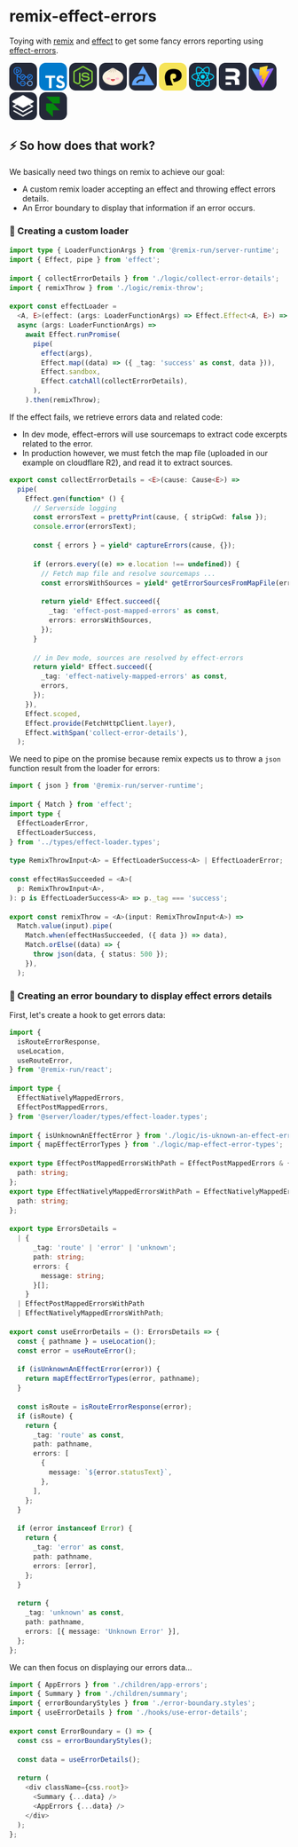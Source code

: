# remix-effect-errors

Toying with [remix](https://remix.run/docs/en/main) and [effect](https://effect.website/docs/introduction) to get some fancy errors reporting using [effect-errors](https://github.com/jpb06/effect-errors).

<!-- readme-package-icons start -->

<p align="left"><a href="https://docs.github.com/en/actions" target="_blank"><img height="50" width="50" src="https://raw.githubusercontent.com/jpb06/jpb06/master/icons/GithubActions-Dark.svg" /></a>&nbsp;<a href="https://www.typescriptlang.org/docs/" target="_blank"><img height="50" width="50" src="https://raw.githubusercontent.com/jpb06/jpb06/master/icons/TypeScript.svg" /></a>&nbsp;<a href="https://nodejs.org/en/docs/" target="_blank"><img height="50" width="50" src="https://raw.githubusercontent.com/jpb06/jpb06/master/icons/NodeJS-Dark.svg" /></a>&nbsp;<a href="https://bun.sh/docs" target="_blank"><img height="50" width="50" src="https://raw.githubusercontent.com/jpb06/jpb06/master/icons/Bun-Dark.svg" /></a>&nbsp;<a href="https://biomejs.dev/guides/getting-started/" target="_blank"><img height="50" width="50" src="https://raw.githubusercontent.com/jpb06/jpb06/master/icons/Biome-Dark.svg" /></a>&nbsp;<a href="https://panda-css.com/docs/overview/getting-started/" target="_blank"><img height="50" width="50" src="https://raw.githubusercontent.com/jpb06/jpb06/master/icons/PandaCss.svg" /></a>&nbsp;<a href="https://reactjs.org/docs/getting-started.html" target="_blank"><img height="50" width="50" src="https://raw.githubusercontent.com/jpb06/jpb06/master/icons/React-Dark.svg" /></a>&nbsp;<a href="https://remix.run/docs/en/v1" target="_blank"><img height="50" width="50" src="https://raw.githubusercontent.com/jpb06/jpb06/master/icons/Remix-Dark.svg" /></a>&nbsp;<a href="https://vitejs.dev/guide/" target="_blank"><img height="50" width="50" src="https://raw.githubusercontent.com/jpb06/jpb06/master/icons/Vite-Dark.svg" /></a>&nbsp;<a href="https://www.effect.website/docs/quickstart" target="_blank"><img height="50" width="50" src="https://raw.githubusercontent.com/jpb06/jpb06/master/icons/Effect-Dark.svg" /></a>&nbsp;<a href="https://www.framer.com/motion/introduction/" target="_blank"><img height="50" width="50" src="https://raw.githubusercontent.com/jpb06/jpb06/master/icons/FramerMotion-Dark.svg" /></a></p>

<!-- readme-package-icons end -->

## ⚡ So how does that work?

We basically need two things on remix to achieve our goal:

- A custom remix loader accepting an effect and throwing effect errors details.
- An Error boundary to display that information if an error occurs.

### 🔶 Creating a custom loader

```typescript
import type { LoaderFunctionArgs } from '@remix-run/server-runtime';
import { Effect, pipe } from 'effect';

import { collectErrorDetails } from './logic/collect-error-details';
import { remixThrow } from './logic/remix-throw';

export const effectLoader =
  <A, E>(effect: (args: LoaderFunctionArgs) => Effect.Effect<A, E>) =>
  async (args: LoaderFunctionArgs) =>
    await Effect.runPromise(
      pipe(
        effect(args),
        Effect.map((data) => ({ _tag: 'success' as const, data })),
        Effect.sandbox,
        Effect.catchAll(collectErrorDetails),
      ),
    ).then(remixThrow);
```

If the effect fails, we retrieve errors data and related code: 

- In dev mode, effect-errors will use sourcemaps to extract code excerpts related to the error.
- In production however, we must fetch the map file (uploaded in our example on cloudflare R2), and read it to extract sources.

```typescript
export const collectErrorDetails = <E>(cause: Cause<E>) =>
  pipe(
    Effect.gen(function* () {
      // Serverside logging
      const errorsText = prettyPrint(cause, { stripCwd: false });
      console.error(errorsText);

      const { errors } = yield* captureErrors(cause, {});

      if (errors.every((e) => e.location !== undefined)) {
        // Fetch map file and resolve sourcemaps ...
        const errorsWithSources = yield* getErrorSourcesFromMapFile(errors);

        return yield* Effect.succeed({
          _tag: 'effect-post-mapped-errors' as const,
          errors: errorsWithSources,
        });
      }

      // in Dev mode, sources are resolved by effect-errors
      return yield* Effect.succeed({
        _tag: 'effect-natively-mapped-errors' as const,
        errors,
      });
    }),
    Effect.scoped,
    Effect.provide(FetchHttpClient.layer),
    Effect.withSpan('collect-error-details'),
  );

```

We need to pipe on the promise because remix expects us to throw a `json` function result from the loader for errors:

```typescript
import { json } from '@remix-run/server-runtime';

import { Match } from 'effect';
import type {
  EffectLoaderError,
  EffectLoaderSuccess,
} from '../types/effect-loader.types';

type RemixThrowInput<A> = EffectLoaderSuccess<A> | EffectLoaderError;

const effectHasSucceeded = <A>(
  p: RemixThrowInput<A>,
): p is EffectLoaderSuccess<A> => p._tag === 'success';

export const remixThrow = <A>(input: RemixThrowInput<A>) =>
  Match.value(input).pipe(
    Match.when(effectHasSucceeded, ({ data }) => data),
    Match.orElse((data) => {
      throw json(data, { status: 500 });
    }),
  );
```

### 🔶 Creating an error boundary to display effect errors details

First, let's create a hook to get errors data:

```typescript
import {
  isRouteErrorResponse,
  useLocation,
  useRouteError,
} from '@remix-run/react';

import type {
  EffectNativelyMappedErrors,
  EffectPostMappedErrors,
} from '@server/loader/types/effect-loader.types';

import { isUnknownAnEffectError } from './logic/is-uknown-an-effect-error.logic';
import { mapEffectErrorTypes } from './logic/map-effect-error-types';

export type EffectPostMappedErrorsWithPath = EffectPostMappedErrors & {
  path: string;
};
export type EffectNativelyMappedErrorsWithPath = EffectNativelyMappedErrors & {
  path: string;
};

export type ErrorsDetails =
  | {
      _tag: 'route' | 'error' | 'unknown';
      path: string;
      errors: {
        message: string;
      }[];
    }
  | EffectPostMappedErrorsWithPath
  | EffectNativelyMappedErrorsWithPath;

export const useErrorDetails = (): ErrorsDetails => {
  const { pathname } = useLocation();
  const error = useRouteError();

  if (isUnknownAnEffectError(error)) {
    return mapEffectErrorTypes(error, pathname);
  }

  const isRoute = isRouteErrorResponse(error);
  if (isRoute) {
    return {
      _tag: 'route' as const,
      path: pathname,
      errors: [
        {
          message: `${error.statusText}`,
        },
      ],
    };
  }

  if (error instanceof Error) {
    return {
      _tag: 'error' as const,
      path: pathname,
      errors: [error],
    };
  }

  return {
    _tag: 'unknown' as const,
    path: pathname,
    errors: [{ message: 'Unknown Error' }],
  };
};
```

We can then focus on displaying our errors data...

```typescript
import { AppErrors } from './children/app-errors';
import { Summary } from './children/summary';
import { errorBoundaryStyles } from './error-boundary.styles';
import { useErrorDetails } from './hooks/use-error-details';

export const ErrorBoundary = () => {
  const css = errorBoundaryStyles();

  const data = useErrorDetails();

  return (
    <div className={css.root}>
      <Summary {...data} />
      <AppErrors {...data} />
    </div>
  );
};
```
